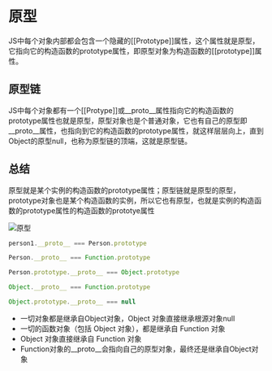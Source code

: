 # 原型

JS中每个对象内部都会包含一个隐藏的[[Prototype]]属性，这个属性就是原型，它指向它的构造函数的prototype属性，即原型对象为构造函数的[[prototype]]属性。

## 原型链

JS中每个对象都有一个[[Protype]]或__proto__属性指向它的构造函数的prototype属性也就是原型，原型对象也是个普通对象，它也有自己的原型即__proto__属性，也指向到它的构造函数的prototype属性，就这样层层向上，直到Object的原型null，也称为原型链的顶端，这就是原型链。

## 总结

原型就是某个实例的构造函数的prototype属性；原型链就是原型的原型，prototype对象也是某个构造函数的实例，所以它也有原型，也就是实例的构造函数的prototype属性的构造函数的prototye属性

![原型](https://static.vue-js.com/6a742160-725e-11eb-ab90-d9ae814b240d.png)

```js
person1.__proto__ === Person.prototype

Person.__proto__ === Function.prototype

Person.prototype.__proto__ === Object.prototype

Object.__proto__ === Function.prototype

Object.prototype.__proto__ === null
```

- 一切对象都是继承自Object对象，Object 对象直接继承根源对象null
- 一切的函数对象（包括 Object 对象），都是继承自 Function 对象
- Object 对象直接继承自 Function 对象
- Function对象的__proto__会指向自己的原型对象，最终还是继承自Object对象